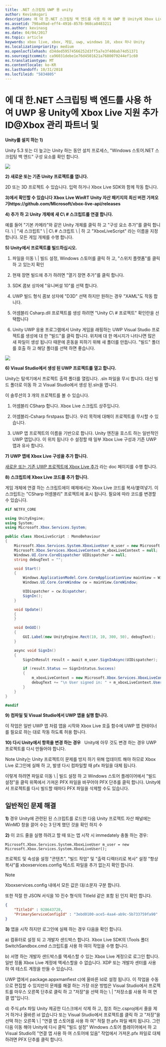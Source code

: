 ```yaml
---
title: .NET 스크립팅 UWP 용 unity
author: KevinAsgari
description: 에 대 한.NET 스크립팅 백 엔드를 사용 하 여 UWP 용 Unity에 Xbox Live 지원 추가 ID@Xbox 관리 파트너 및
ms.assetid: 790a49ad-eff4-4916-8578-968ca8483211
ms.author: kevinasg
ms.date: 04/04/2017
ms.topic: article
keywords: xbox live, xbox, 게임, uwp, windows 10, xbox 하나 Unity
ms.localizationpriority: medium
ms.openlocfilehash: d34ded59574566252d3ff5a7e3f408ab74d51371
ms.sourcegitcommit: ca96031debe1e76d4501621a7680079244ef1c60
ms.translationtype: MT
ms.contentlocale: ko-KR
ms.lasthandoff: 10/31/2018
ms.locfileid: "5834805"
---
```

# <a name="add-xbox-live-support-to-unity-for-uwp-with-net-scripting-backend-for-idxbox-and-managed-partners"></a>에 대 한.NET 스크립팅 백 엔드를 사용 하 여 UWP 용 Unity에 Xbox Live 지원 추가 ID@Xbox 관리 파트너 및

**Unity를 설치 하는 1)**

Unity 5.3 또는 더 높고는 Unity 하는 동안 설치 프로세스, "Windows 스토어.NET 스크립팅 백 엔드" 구성 요소를 확인 합니다.

![](../images/unity/unity1-install.png)

**2) 새로운 또는 기존 Unity 프로젝트를 엽니다.**

2D 또는 3D 프로젝트 수 있습니다. 입력 하거나 Xbox Live SDK와 함께 작동 합니다.

**3)에서 확인할 수 있습니다 Xbox Live WinRT Unity 자산 패키지의 최신 버전 가져오기https://github.com/Microsoft/xbox-live-api/releases**

**4) 추가 하 고 Unity 개체에 새 C\ # 스크립트를 연결 합니다.**

예를 들어 "기본 카메라"와 같은 Unity 개체를 클릭 하 고 "구성 요소 추가"를 클릭 합니다. \ | "새 스크립트" \ | C\ # 스크립트 \ | 하 고 "XboxLiveScript" 라는 이름을 지정 합니다. 모든 게임 개체를 수행 합니다.

**5) Unity에서 프로젝트를 빌드하십시오.**

1.  파일을 이동 \ | 빌드 설정, Windows 스토어를 클릭 하 고, "스위치 플랫폼"를 클릭 하 고 있는지 확인

2.  현재 장면 빌드에 추가 하려면 "열기 장면 추가"를 클릭 합니다.

3.  SDK 콤보 상자에 "유니버설 10"를 선택 합니다.

4.  UWP 빌드 형식 콤보 상자에 "D3D" 선택 하지만 원하는 경우 "XAML"도 작동 합니다.

5.  어셈블리 Csharp.dll 프로젝트를 생성 하려면 "Unity C\ # 프로젝트" 확인란을 선택합니다

6.  Unity UWP 응용 프로그램에서 Unity 게임을 래핑하는 UWP Visual Studio 프로젝트를 생성에 대 한 "빌드"를 클릭 합니다. 위치에 대 한 메시지가 나타나면 많은 새 파일이 생성 됩니다 때문에 혼동을 피하기 위해 새 폴더를 만듭니다. "빌드" 폴더를 호출 하 고 해당 폴더를 선택 하면 좋습니다.

![](../images/unity/unity3-buildsettings.png)


**6) Visual Studio에서 생성 된 UWP 프로젝트를 열고 합니다.**

Unity는 탐색기에서 프로젝트 출력 폴더를 열립니다.  .sln 파일을 무시 합니다.  대신 빌드 폴더로 이동 하 고 Visual Studio에서 생성 된.sln을 엽니다.  

이 솔루션의 3 개의 프로젝트를 볼 수 있습니다.

1.  어셈블리 CSharp 합니다. Xbox Live 스크립트 상주입니다.

2.  어셈블리-Csharp firstpass 합니다. 우리 목적에 대해이 프로젝트를 무시할 수 있습니다.

3.  UWP 앱 프로젝트의 이름을 기반으로 합니다. Unity 엔진을 호스트 하는 일반적인 UWP 앱입니다. 이 위치 됩니다 수 설정할 때 일부 Xbox Live 구성과 기존 UWP 앱과 유사 합니다.


**7) UWP 앱에 Xbox Live 구성을 추가 합니다.**

[새로운 또는 기존 UWP 프로젝트에 Xbox Live 추가](get-started-with-visual-studio-and-uwp.md) 라는 doc 페이지를 수행 합니다.

**8) 스크립트에 Xbox Live 코드를 추가 합니다.**

게임 개체에 연결 하는 스크립트에이 예제에서는 Xbox Live 코드를 복사/붙여넣기. 이 스크립트는 "CSharp 어셈블리" 프로젝트에 표시 됩니다. 필요에 따라 코드를 변경할 수 있습니다.

```csharp
#if NETFX_CORE

using UnityEngine;
using System;
using Microsoft.Xbox.Services.System;

public class XboxLiveScript : MonoBehaviour
{
    Microsoft.Xbox.Services.System.XboxLiveUser m_user = new Microsoft.Xbox.Services.System.XboxLiveUser();
    Microsoft.Xbox.Services.XboxLiveContext m_xboxLiveContext = null;
    Windows.UI.Core.CoreDispatcher UIDispatcher = null;
    string debugText = "";

    void Start()
    {
        Windows.ApplicationModel.Core.CoreApplicationView mainView = Windows.ApplicationModel.Core.CoreApplication.MainView;
        Windows.UI.Core.CoreWindow cw = mainView.CoreWindow;

        UIDispatcher = cw.Dispatcher;
        SignIn();
    }

    void Update()
    {
    }

    void OnGUI()
    {
        GUI.Label(new UnityEngine.Rect(10, 10, 300, 50), debugText);
    }

    async void SignIn()
    {
        SignInResult result = await m_user.SignInAsync(UIDispatcher);

        if (result.Status == SignInStatus.Success)
        {
            m_xboxLiveContext = new Microsoft.Xbox.Services.XboxLiveContext(m_user);
            debugText += "\n User signed in: " + m_xboxLiveContext.User.Gamertag;
        }
    }
}

#endif
```

**9) 컴파일 및 Visual Studio에서 UWP 앱을 실행 합니다.**

이 작업은 일반 UWP 앱 처럼 앱을 시작와 Xbox Live 호출 함수에 UWP 앱 컨테이너를 필요로 하는 대로 작동 하도록 허용 합니다.

**10) 다시 Unity에서 항목을 변경 하는 경우**
  
Unity에 아무 것도 변경 하는 경우 UWP 프로젝트를 다시 만들어야 합니다.

Note Unity는 Unity 프로젝트이 문제를 방지 하기 위해 업데이트 해야 하므로 Xbox Live 로그인에 실패 하 고, 발생 다시 컴파일할 때 pfx 파일을 대체 됩니다.

이렇게 하려면 파일로 이동 \ | 빌드 설정 하 고 Windows 스토어 플레이어에서 "빌드 설정"을 클릭 위쪽에서 가져온 PFX 파일을 바꾸어야 PFX 단추를 클릭 합니다. Unity에서 프로젝트를 다시 빌드할 때마다 PFX 파일을 삭제할 수도 있습니다.

## <a name="troubleshooting-common-issues"></a>일반적인 문제 해결

**1)** 경우 Unity에 관련된 된 스크립트를 로드한 다음 Unity 프로젝트 자산 패널에는 WinMD 창을 끌어 수는 3 단계 했던 것을 확인 하지 수

**2)** 이 코드 줄을 실행 하려고 할 때 또는 앱 시작 시 immedately 충돌 하는 경우:

    Microsoft.Xbox.Services.System.XboxLiveUser m_user = new Microsoft.Xbox.Services.System.XboxLiveUser();

프로젝트 및 속성을 설정 "콘텐츠", "빌드 작업" 및 "출력 디렉터리로 복사" 설정 "항상 복사"를 xboxservices.config 텍스트 파일을 추가 없는지 확인 합니다.

> [!NOTE]
> Xboxservices.config 내에서 모든 값은 대/소문자 구분 합니다.

또한 적절 한 JSON 서식을 10 진수 형식의 TitleId 같은 포함 된 인지 확인 합니다.

```json
{
    "TitleId" : 928643728,
    "PrimaryServiceConfigId" : "3ebd0100-ace5-4aa4-ab9c-5b733759fa90"
}
```

**3)** 앱을 시작 하지만 로그인에 실패 하는 경우 다음을 확인 합니다.

a) 컴퓨터로 설정 되 고 개발자 샌드박스 합니다.  Xbox Live SDK의 \Tools 폴더 SwitchSandbox.cmd 스크립트를 사용 하 여이 작업을 수행 합니다.

b) 서명 하는 개발자 샌드박스를 액세스할 수 있는 Xbox Live 계정으로 로그인 합니다.  일반 정품 Xbox Live 계정에 액세스할을 수 없습니다.  XDP 또는 개발자 센터를 사용 하 여 테스트 계정을 만들 수 있습니다.

UWP 앱에서 package.appxmanfiest c)에 올바른 Id로 설정 됩니다.  이 작업을 수동으로 편집할 수 있지만이 문제를 해결 하는 가장 쉬운 방법은 Visual Studio에서 프로젝트를 마우스 오른쪽 단추로 클릭 하 고 "저장"을 선택 하는 \ | "저장소를 사용 하 여 연결 앱"입니다.

d) 주식.pfx 파일 Unity 제공한 디스크에서 삭제 하 고, 참조 하는.csproj에서 줄을 제거 하거나 올바른 id 없습니다 또는 Visual Studio에서 프로젝트를 클릭 하 고 "저장"을 선택 하는 오른쪽 \ | "연결 앱 스토어를 사용 하 여" 적절 한.pfx 파일 배치 됩니다.  그런 다음 이동 해야 Unity에 다시 클릭 "빌드 설정" Windows 스토어 플레이어에서 하 고 Visual Studio의 "연결 앱 사용 하 여 스토어에 있음" 작업에서 가져온.pfx 파일로 대체 하려면 PFX 단추를 클릭 합니다.
